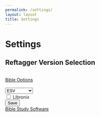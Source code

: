 ```yaml
---
permalink: /settings/
layout: layout
title: Settings
---
```


<h1 class="center"> Settings </h1>

## Reftagger Version Selection

<!-- RefTagger Control Panel -->
<div id="lbsRefTaggerCP">
<a href="http://www.logos.com/reftagger"></a><br />
<div id="lbsHeader">
<a href="http://www.logos.com/reftagger">Bible Options</a></div>
<br />
<div id="lbsVersionContainer">
<select id="lbsVersion">
        <option value="AB">AMP</option>
        <option value="ASV">ASV</option>
        <option value="DAR">DARBY</option>
        <option selected="selected" value="ESV">ESV</option>
        <option value="GW">GW</option>
        <option value="HCSB">HCSB</option>
        <option value="KJV">KJV</option>
        <option value="LEB">LEB</option>
        <option value="MESSAGE">MESSAGE</option>
        <option value="NASB">NASB</option>
        <option value="NCV">NCV</option>
        <option value="NIV">NIV</option>
        <option value="NIRV">NIRV</option>
        <option value="NKJV">NKJV</option>
        <option value="NLT">NLT</option>
        <option value="TNIV">TNIV</option>
        <option value="YLT">YLT</option>
      </select>
    </div>
<div id="lbsLibronixContainer">
<input id="lbsUseLibronixLinks" type="checkbox" />
      <label for="lbsUseLibronixLinks">Libronix</label>
    </div>
<div id="lbsSaveContainer">
<input id="lbsSave" onclick="javascript:refTagger.lbsSavePrefs()" type="button" value="Save" />
      </div>
<div id="lbsFooter">
<a href="http://www.logos.com/demo">Bible Study Software</a></div>
</div>
<!-- End RefTagger Control Panel. For more info visit http://www.logos.com/reftagger. -->
